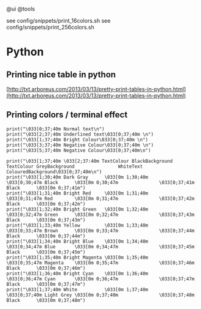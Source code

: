 @ui
@tools

see config/snippets/print_16colors.sh
see config/snippets/print_256colors.sh

# Python

## Printing nice table in python

[http://txt.arboreus.com/2013/03/13/pretty-print-tables-in-python.html](http://txt.arboreus.com/2013/03/13/pretty-print-tables-in-python.html)

## Printing colors / terminal effect

    print("\033[0;37;40m Normal text\n")
    print("\033[2;37;40m Underlined text\033[0;37;40m \n")
    print("\033[1;37;40m Bright Colour\033[0;37;40m \n")
    print("\033[3;37;40m Negative Colour\033[0;37;40m \n")
    print("\033[5;37;40m Negative Colour\033[0;37;40m\n")
     
    print("\033[1;37;40m \033[2;37:40m TextColour BlackBackground          TextColour GreyBackground                WhiteText ColouredBackground\033[0;37;40m\n")
    print("\033[1;30;40m Dark Gray      \033[0m 1;30;40m            \033[0;30;47m Black      \033[0m 0;30;47m               \033[0;37;41m Black      \033[0m 0;37;41m")
    print("\033[1;31;40m Bright Red     \033[0m 1;31;40m            \033[0;31;47m Red        \033[0m 0;31;47m               \033[0;37;42m Black      \033[0m 0;37;42m")
    print("\033[1;32;40m Bright Green   \033[0m 1;32;40m            \033[0;32;47m Green      \033[0m 0;32;47m               \033[0;37;43m Black      \033[0m 0;37;43m")
    print("\033[1;33;40m Yellow         \033[0m 1;33;40m            \033[0;33;47m Brown      \033[0m 0;33;47m               \033[0;37;44m Black      \033[0m 0;37;44m")
    print("\033[1;34;40m Bright Blue    \033[0m 1;34;40m            \033[0;34;47m Blue       \033[0m 0;34;47m               \033[0;37;45m Black      \033[0m 0;37;45m")
    print("\033[1;35;40m Bright Magenta \033[0m 1;35;40m            \033[0;35;47m Magenta    \033[0m 0;35;47m               \033[0;37;46m Black      \033[0m 0;37;46m")
    print("\033[1;36;40m Bright Cyan    \033[0m 1;36;40m            \033[0;36;47m Cyan       \033[0m 0;36;47m               \033[0;37;47m Black      \033[0m 0;37;47m")
    print("\033[1;37;40m White          \033[0m 1;37;40m            \033[0;37;40m Light Grey \033[0m 0;37;40m               \033[0;37;48m Black      \033[0m 0;37;48m")
 
